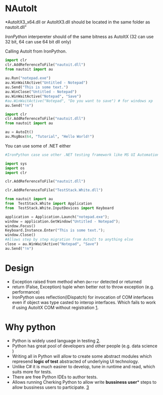 NAutoIt
===========


*AutoItX3_x64.dll or AutoItX3.dll should be located in the same folder as nautoit.dll"
 
*IronPython* interpereter should of the same bitness as AutoItX (32 can use 32 bit, 64 can use 64 bit dll only)

Calling AutoIt from IronPython.



```python
import clr
clr.AddReferenceToFile("nautoit.dll")     
from nautoit import au  
 
au.Run("notepad.exe")
au.WinWaitActive("Untitled - Notepad")
au.Send("This is some text.")
au.WinClose("Untitled - Notepad")
au.WinWaitActive("Notepad", "Save")
#au.WinWaitActive("Notepad", "Do you want to save") # for windows xp
au.Send("!n")
```

```python
import clr
clr.AddReferenceToFile("nautoit.dll")     
from nautoit import au

au = AutoIt()
au.MsgBox(64, "Tutorial", "Hello World!")
```

You can use some of .NET either
```python
#IronPython case use other .NET testing framework like MS UI Automation or White

import sys
import os
import clr

clr.AddReferenceToFile("nautoit.dll")   

clr.AddReferenceToFile("TestStack.White.dll")     

from nautoit import au
from  TestStack.White import Application
from  TestStack.White.InputDevices import Keyboard

application = Application.Launch("notepad.exe");
window = application.GetWindow("Untitled - Notepad");
window.Focus()
Keyboard.Instance.Enter("This is some text.");
window.Close()
#Allows step by step migration from AutoIt to anything else
close = au.WinWaitActive("Notepad", "Save")
au.Send("!n")
```

Design
===
- Exception raised from method when `@error` detected or returned 
- return (False, Exception) tuple when better not to throw exception (e.g. performance)
- IronPython uses reflection(IDispatch) for invocation of COM interfaces even if object was type casted to interop interfaces.
Which fails to work if using AutoItX COM without registration [1].



Why python
===
- Python is widely used language in testing [2].
- Python has great pool of developers and other people (e.g. data science )
- Writing all in Python will allow to create some abstract modules which represend **logic of test** abstracted of underlying UI technology.
- Unlike C# it is much easirer to develop, tune in runtime and read, which suits more for tests.
- There are free Python IDEs to author tests.
- Allows running Cherking Python to allow write **bussiness user*** steps to allow bussiness users to participate. [3]


[1]: http://stackoverflow.com/questions/9209910/how-to-use-registration-free-com-dll-in-dot-net/9229764?noredirect=1#comment29983358_9229764 
[2]: https://www.diigo.com/list/dzmitry_lahoda/Python+UI+Automation/2tiwxcs10
[3]: https://github.com/cucumber/cucumber/wiki/Gherkin




